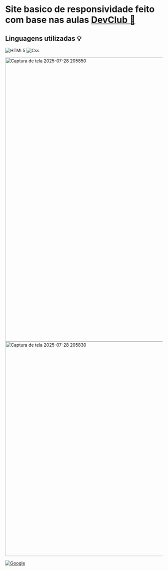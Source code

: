<h1><h1>Site basico de responsividade feito com base nas aulas <a href="https://rodolfomori.com.br/">DevClub 📖</a></h1></h1>

<h2>Linguagens utilizadas 💡</h2>

![HTML5](https://img.shields.io/badge/html5-%23E34F26.svg?style=for-the-badge&logo=html5&logoColor=white)
![Css](https://img.shields.io/badge/CSS-663399.svg?style=for-the-badge&logo=CSS&logoColor=white)

<img width="1912" height="906" alt="Captura de tela 2025-07-28 205850" src="https://github.com/user-attachments/assets/13bae869-c766-4944-bcb3-4c4534d1f1a3" />
<img width="522" height="684" alt="Captura de tela 2025-07-28 205830" src="https://github.com/user-attachments/assets/05974c17-619b-47c5-9b4a-4f1757155519" />

<a href=https://joao-mateus-martins.github.io/Easy-Shopping/>![Google](https://img.shields.io/badge/google-4285F4?style=for-the-badge&logo=google&logoColor=white)</a>
